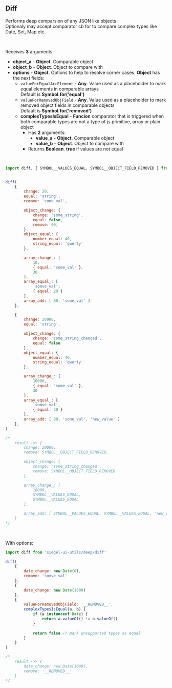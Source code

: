 ## Diff

Performs deep comparsion of any JSON like objects<br />
Optionaly may accept comparator cb for to compare complex types like Date, Set, Map etc.

<br />

Receives **3** arguments:
- **object_a** - **Object**. Comparable object
- **object_b** - **Object**. Object to compare with
- **options** - **Object**. Options to help to resolve corner cases. **Object** has the next fields:
    - `valueForEqualArrElement` - **Any**. Value used as a placeholder to mark equal elements in comparable arrays<br />
        Default is **Symbol.for('equal')**
    - `valueForRemovedObjField` - **Any**. Value used as a placeholder to mark removed object fields in comparable objects<br />
    Default is **Symbol.for('removed')** 
    - **complexTypesIsEqual** - **Funcion** comparator that is triggered when both comparable types are not a type of js primitive, array or plain object
        - Has **2** arguments:
            - **value_a** - **Object**. Comparable object
            - **value_b** - **Object**. Object to compare with
        - Returns **Boolean**. **true** if values are not equal

<br />

```js
import diff, { SYMBOL__VALUES_EQUAL, SYMBOL__OBJECT_FIELD_REMOVED } from 'siegel-ui-utils/deep/diff'


diff(
    {
        change: 20,
        equal: 'string',
        remove: 'sone_val',

        object_change: {
            change: 'some_string',
            equal: false,
            remove: 90,
        },
        object_equal: {
            number_equal: 40,
            string_equal: 'qwerty'
        },

        array_change_: [
            10,
            { equal: 'some_val' },
            30
        ],
        array_equal_: [
            'somve_val',
            { equal: 20 }
        ],
        array_add: [ 80, 'some_val' ]
    },

    {
        change: 20000,
        equal: 'string',

        object_change: {
            change: 'some_string_changed',
            equal: false
        },
        object_equal: {
            number_equal: 40,
            string_equal: 'qwerty'
        },

        array_change_: [
            10000,
            { equal: 'some_val' },
            30
        ],
        array_equal_: [
            'somve_val',
            { equal: 20 }
        ],
        array_add: [ 80, 'some_val', 'new_value' ]
    },
)

/*
    result ->> {
        change: 20000,
        remove: SYMBOL__OBJECT_FIELD_REMOVED,

        object_change: {
            change: 'some_string_changed',
            remove: SYMBOL__OBJECT_FIELD_REMOVED
        },

        array_change_: [
            10000,
            SYMBOL__VALUES_EQUAL,
            SYMBOL__VALUES_EQUAL
        ],

        array_add: [ SYMBOL__VALUES_EQUAL, SYMBOL__VALUES_EQUAL, 'new_value' ]
    }
*/
```

<br />

With options:

```js
import diff from 'siegel-ui-utils/deep/diff'

diff(
    {
        date_change: new Date(0),
        remove: 'somve_val'
    },
    {
        date_change: new Date(1000)
    },
    {
        valueForRemovedObjField: '__REMOVED__',
        complexTypesIsEqual(a, b) {
            if (a instanceof Date) {
                return a.valueOf() != b.valueOf()
            }
    
            return false // mark unsupported types as equal 
        }
    }
)

/*
    result ->> {
        date_change: new Date(1000),
        remove: '__REMOVED__'
    }
*/
```
